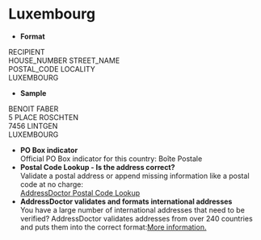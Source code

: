 Luxembourg
==========

- **Format**

RECIPIENT  
HOUSE_NUMBER STREET_NAME  
POSTAL_CODE LOCALITY  
LUXEMBOURG
- **Sample**

BENOIT FABER  
5 PLACE ROSCHTEN  
7456 LINTGEN  
LUXEMBOURG
- **PO Box indicator**  
Official PO Box indicator for this country: Boîte Postale
- **Postal Code Lookup - Is the address correct?**  
Validate a postal address or append missing information like a postal code at no charge:  
[AddressDoctor Postal Code Lookup](http://lookup.addressdoctor.com/lookup/default.aspx?lang=en&country=LUX)
- **AddressDoctor validates and formats international addresses**  
You have a large number of international addresses that need to be verified? AddressDoctor validates addresses from over 240 countries and puts them into the correct format:[More information.](index.php?id=31&L=1)
